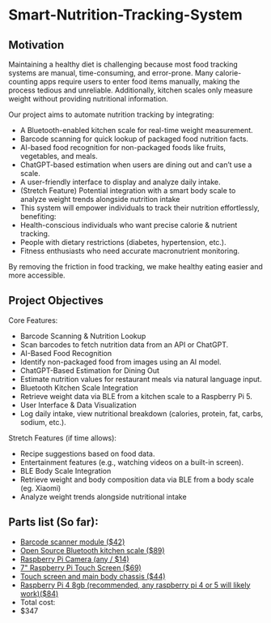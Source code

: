 # Smart-Nutrition-Tracking-System
## Motivation
Maintaining a healthy diet is challenging because most food tracking systems are manual, time-consuming, and error-prone. Many calorie-counting apps require users to enter food items manually, making the process tedious and unreliable. Additionally, kitchen scales only measure weight without providing nutritional information.

Our project aims to automate nutrition tracking by integrating:
- A Bluetooth-enabled kitchen scale for real-time weight measurement.
- Barcode scanning for quick lookup of packaged food nutrition facts.
- AI-based food recognition for non-packaged foods like fruits, vegetables, and meals.
- ChatGPT-based estimation when users are dining out and can’t use a scale.
- A user-friendly interface to display and analyze daily intake.
- (Stretch Feature) Potential integration with a smart body scale to analyze weight trends alongside nutrition intake
- This system will empower individuals to track their nutrition effortlessly, benefiting:
- Health-conscious individuals who want precise calorie & nutrient tracking.
- People with dietary restrictions (diabetes, hypertension, etc.).
- Fitness enthusiasts who need accurate macronutrient monitoring.
  
By removing the friction in food tracking, we make healthy eating easier and more accessible.

## Project Objectives
Core Features:
- Barcode Scanning & Nutrition Lookup
- Scan barcodes to fetch nutrition data from an API or ChatGPT.
- AI-Based Food Recognition
- Identify non-packaged food from images using an AI model.
- ChatGPT-Based Estimation for Dining Out
- Estimate nutrition values for restaurant meals via natural language input.
- Bluetooth Kitchen Scale Integration
- Retrieve weight data via BLE from a kitchen scale to a Raspberry Pi 5.
- User Interface & Data Visualization
- Log daily intake, view nutritional breakdown (calories, protein, fat, carbs, sodium, etc.).

Stretch Features (if time allows):
- Recipe suggestions based on food data.
- Entertainment features (e.g., watching videos on a built-in screen).
- BLE Body Scale Integration
- Retrieve weight and body composition data via BLE from a body scale (eg. Xiaomi)
- Analyze weight trends alongside nutritional intake

## Parts list (So far):
- [Barcode scanner module ($42)](https://www.amazon.com/dp/B07P3GD3XV?ref=ppx_yo2ov_dt_b_fed_asin_title)
- [Open Source Bluetooth kitchen scale ($89)](https://decentespresso.com/decentscale)
- [Raspberry Pi Camera (any / $14)](https://www.amazon.com/dp/B01ER2SKFS?ref_=ppx_hzsearch_conn_dt_b_fed_asin_title_1_)
- [7" Raspberry Pi Touch Screen ($69)](https://www.amazon.com/dp/B07VNX4ZWY?ref_=ppx_hzsearch_conn_dt_b_fed_asin_title_9&th=1)
- [Touch screen and main body chassis ($44)](https://www.amazon.com/dp/B0DJ5ST5LK?ref=ppx_yo2ov_dt_b_fed_asin_title&th=1)
- [Raspberry Pi 4 8gb (recommended, any raspberry pi 4 or 5 will likely work)($84)](https://www.amazon.com/Raspberry-Pi-Computer-Suitable-Workstation/dp/B0899VXM8F)
- Total cost:
- $347
